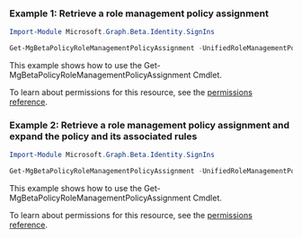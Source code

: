 ### Example 1: Retrieve a role management policy assignment

```powershellImport-Module Microsoft.Graph.Beta.Identity.SignIns

Get-MgBetaPolicyRoleManagementPolicyAssignment -UnifiedRoleManagementPolicyAssignmentId $unifiedRoleManagementPolicyAssignmentId
```
This example shows how to use the Get-MgBetaPolicyRoleManagementPolicyAssignment Cmdlet.
To learn about permissions for this resource, see the [permissions reference](/graph/permissions-reference).

### Example 2: Retrieve a role management policy assignment and expand the policy and its associated rules

```powershellImport-Module Microsoft.Graph.Beta.Identity.SignIns

Get-MgBetaPolicyRoleManagementPolicyAssignment -UnifiedRoleManagementPolicyAssignmentId $unifiedRoleManagementPolicyAssignmentId -ExpandProperty "policy(`$expand=rules)"
```
This example shows how to use the Get-MgBetaPolicyRoleManagementPolicyAssignment Cmdlet.
To learn about permissions for this resource, see the [permissions reference](/graph/permissions-reference).

